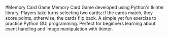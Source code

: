 #Memory Card Game
Memory Card Game developed using Python's tkinter library. Players take turns selecting two cards; if the cards match, they score points, otherwise, the cards flip back. A simple yet fun exercise to practice Python GUI programming. Perfect for beginners learning about event handling and image manipulation with tkinter.
